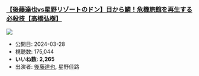 ### [【後藤達也vs星野リゾートのドン】目から鱗！危機旅館を再生する必殺技【高橋弘樹】](https://www.youtube.com/watch?v=4yAHRBlwFgU)
[![](https://img.youtube.com/vi/4yAHRBlwFgU/sddefault.jpg)](https://www.youtube.com/watch?v=4yAHRBlwFgU)
-   公開日: 2024-03-28
-   視聴数: 175,044
-   **いいね数: 2,265**
-   出演者: [後藤達也](/rehacq_fan/people/後藤達也 "wikilink"), 星野佳路
